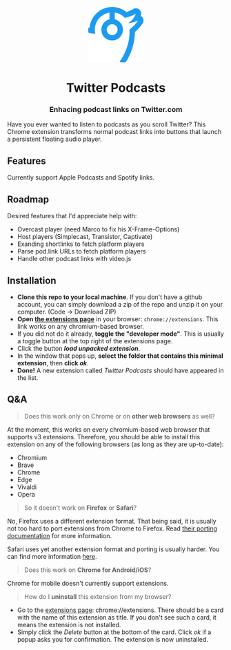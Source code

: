 <div align="center">
    <img src="logo/icon-blue.png"/>
    <h1>Twitter Podcasts</h1>
    <h3>Enhacing podcast links on Twitter.com</h3>
</div>

Have you ever wanted to listen to podcasts as you scroll Twitter? This Chrome extension transforms normal podcast links into buttons that launch a persistent floating audio player.

## Features
Currently support Apple Podcasts and Spotify links.

## Roadmap
Desired features that I'd appreciate help with:
- Overcast player (need Marco to fix his X-Frame-Options)
- Host players (Simplecast, Transistor, Captivate)
- Exanding shortlinks to fetch platform players 
- Parse pod.link URLs to fetch platform players
- Handle other podcast links with video.js

## Installation
- **Clone this repo to your local machine**. If you don't have a github account, you can simply download a zip of the repo and unzip it on your computer. (Code → Download ZIP)
- **Open [the extensions page](chrome://extensions)** in your browser: `chrome://extensions`. This link works on any chromium-based browser.
- If you did not do it already, **toggle the "developer mode"**. This is usually a toggle button at the top right of the extensions page.
- Click the button **_load unpacked extension_**.
- In the window that pops up, **select the folder that contains this minimal extension**, then **click _ok_**.
- **Done!** A new extension called _Twitter Podcasts_ should have appeared in the list.

## Q&A
> Does this work only on Chrome or on **other web browsers** as well?

At the moment, this works on every chromium-based web browser that supports v3 extensions.
Therefore, you should be able to install this extension on any of the following browsers (as long as they are up-to-date):
- Chromium
- Brave
- Chrome
- Edge
- Vivaldi
- Opera

> So it doesn't work on **Firefox** or **Safari**?

No, Firefox uses a different extension format. That being said, it is usually not too hard to port extensions from Chrome to Firefox.
Read [their porting documentation](https://extensionworkshop.com/documentation/develop/porting-a-google-chrome-extension/) for more information.

Safari uses yet another extension format and porting is usually harder.
You can find more information [here](https://bartsolutions.github.io/2020/11/20/safari-extension/).

> Does this work on **Chrome for Android/iOS**?

Chrome for mobile doesn't currently support extensions.

> How do I **uninstall** this extension from my browser?

- Go to the [extensions page](chrome://extensions): chrome://extensions.
  There should be a card with the name of this extension as title.
  If you don't see such a card, it means the extension is not installed.
- Simply click the _Delete_ button at the bottom of the card. Click _ok_ if a popup asks you for confirmation. The extension is now uninstalled.
